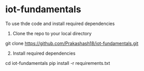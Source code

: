 # iot-fundamentals

To use thde code and install required dependencies

1. Clone the repo to your local directory

git clone https://github.com/Prakashash18/iot-fundamentals.git

2. Install required dependencies 

cd iot-fundamentals
pip install -r requirements.txt
